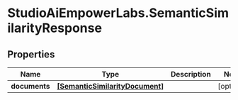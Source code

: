 # StudioAiEmpowerLabs.SemanticSimilarityResponse

## Properties

Name | Type | Description | Notes
------------ | ------------- | ------------- | -------------
**documents** | [**[SemanticSimilarityDocument]**](SemanticSimilarityDocument.md) |  | [optional] 


